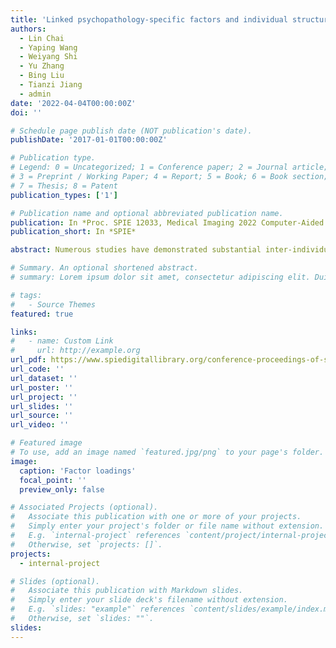 ```yaml
---
title: 'Linked psychopathology-specific factors and individual structural brain abnormalities in schizophrenia'
authors:
  - Lin Chai
  - Yaping Wang
  - Weiyang Shi
  - Yu Zhang
  - Bing Liu
  - Tianzi Jiang
  - admin
date: '2022-04-04T00:00:00Z'
doi: ''

# Schedule page publish date (NOT publication's date).
publishDate: '2017-01-01T00:00:00Z'

# Publication type.
# Legend: 0 = Uncategorized; 1 = Conference paper; 2 = Journal article;
# 3 = Preprint / Working Paper; 4 = Report; 5 = Book; 6 = Book section;
# 7 = Thesis; 8 = Patent
publication_types: ['1']

# Publication name and optional abbreviated publication name.
publication: In *Proc. SPIE 12033, Medical Imaging 2022 Computer-Aided Diagnosis*
publication_short: In *SPIE*

abstract: Numerous studies have demonstrated substantial inter-individual symptom heterogeneity among patients with schizophrenia, which seriously affects the quantification of diagnosis and treatment schema. Normative model is a statistical model offering quantitative measurements of abnormal deviations under interindividual heterogeneity. Here, we explored the individual-specific associations among morphologic deviations from normative ranges of brain structure and specific symptomatology structure on three different dimensions without the effect of general disease effects. Specifically, we employed an exploratory bi-factor model for the PANSS scale and built normative models for two cortical measurements, cortical area and thickness. Significant correlations among different cortical measurements and latent symptom groups were observed, which could provide evidence to understand the pathophysiology of schizophrenia symptoms.

# Summary. An optional shortened abstract.
# summary: Lorem ipsum dolor sit amet, consectetur adipiscing elit. Duis posuere tellus ac convallis placerat. Proin tincidunt magna sed ex sollicitudin condimentum.

# tags:
#   - Source Themes
featured: true

links:
#   - name: Custom Link
#     url: http://example.org
url_pdf: https://www.spiedigitallibrary.org/conference-proceedings-of-spie/12033/2612266/Linked-psychopathology-specific-factors-and-individual-structural-brain-abnormalities-in/10.1117/12.2612266.short?SSO=1
url_code: ''
url_dataset: ''
url_poster: ''
url_project: ''
url_slides: ''
url_source: ''
url_video: ''

# Featured image
# To use, add an image named `featured.jpg/png` to your page's folder.
image:
  caption: 'Factor loadings'
  focal_point: ''
  preview_only: false

# Associated Projects (optional).
#   Associate this publication with one or more of your projects.
#   Simply enter your project's folder or file name without extension.
#   E.g. `internal-project` references `content/project/internal-project/index.md`.
#   Otherwise, set `projects: []`.
projects:
  - internal-project

# Slides (optional).
#   Associate this publication with Markdown slides.
#   Simply enter your slide deck's filename without extension.
#   E.g. `slides: "example"` references `content/slides/example/index.md`.
#   Otherwise, set `slides: ""`.
slides:
---
```

